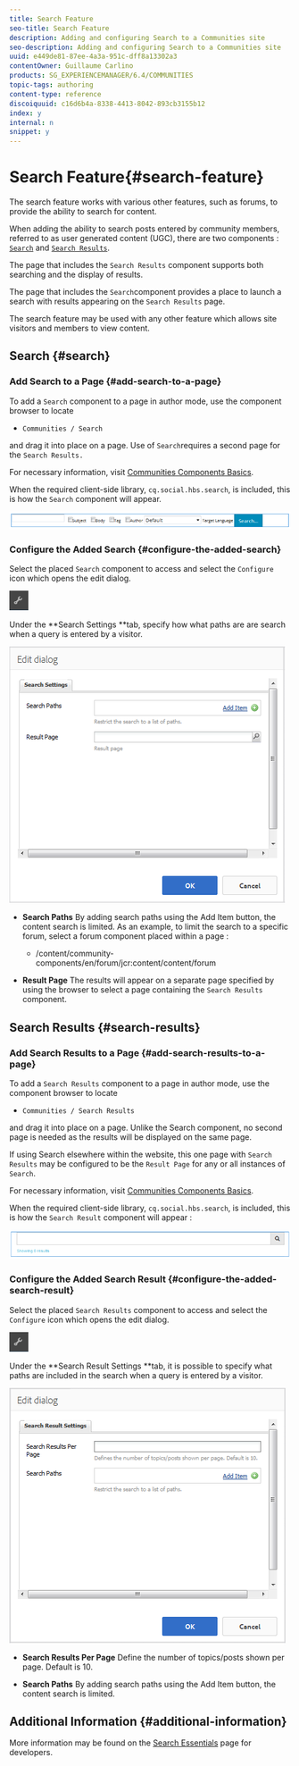 ```yaml
---
title: Search Feature
seo-title: Search Feature
description: Adding and configuring Search to a Communities site
seo-description: Adding and configuring Search to a Communities site
uuid: e449de81-87ee-4a3a-951c-dff8a13302a3
contentOwner: Guillaume Carlino
products: SG_EXPERIENCEMANAGER/6.4/COMMUNITIES
topic-tags: authoring
content-type: reference
discoiquuid: c16d6b4a-8338-4413-8042-893cb3155b12
index: y
internal: n
snippet: y
---
```


# Search Feature{#search-feature}

The search feature works with various other features, such as forums, to provide the ability to search for content.

When adding the ability to search posts entered by community members, referred to as user generated content (UGC), there are two components : [ `Search`](#search) and [ `Search Results`](#searchresults).

The page that includes the `Search Results` component supports both searching and the display of results.

The page that includes the `Search`component provides a place to launch a search with results appearing on the `Search Results` page.

The search feature may be used with any other feature which allows site visitors and members to view content.

## Search {#search}

### Add Search to a Page {#add-search-to-a-page}

To add a `Search` component to a page in author mode, use the component browser to locate

* `Communities / Search`

and drag it into place on a page. Use of `Search`requires a second page for the `Search Results.`

For necessary information, visit [Communities Components Basics](../../communities/using/basics.md).

When the required client-side library, `cq.social.hbs.search`, is included, this is how the `Search` component will appear.

![](assets/chlimage_1-373.png)

### Configure the Added Search {#configure-the-added-search}

Select the placed `Search` component to access and select the `Configure` icon which opens the edit dialog.

![](assets/chlimage_1-374.png)

Under the **Search Settings **tab, specify how what paths are are search when a query is entered by a visitor.

![](assets/chlimage_1-375.png)

* **Search Paths** 
  By adding search paths using the Add Item button, the content search is limited. As an example, to limit the search to a specific forum, select a forum component placed within a page :

    * /content/community-components/en/forum/jcr:content/content/forum

* **Result Page** 
  The results will appear on a separate page specified by using the browser to select a page containing the `Search Results` component.

## Search Results {#search-results}

### Add Search Results to a Page {#add-search-results-to-a-page}

To add a `Search Results` component to a page in author mode, use the component browser to locate

* `Communities / Search Results`

and drag it into place on a page. Unlike the Search component, no second page is needed as the results will be displayed on the same page.

If using Search elsewhere within the website, this one page with `Search Results` may be configured to be the `Result Page` for any or all instances of `Search`.

For necessary information, visit [Communities Components Basics](../../communities/using/basics.md).

When the required client-side library, `cq.social.hbs.search`, is included, this is how the `Search Result` component will appear :

![](assets/chlimage_1-376.png)

### Configure the Added Search Result {#configure-the-added-search-result}

Select the placed `Search Results` component to access and select the `Configure` icon which opens the edit dialog.

![](assets/chlimage_1-377.png)

Under the **Search Result Settings **tab, it is possible to specify what paths are included in the search when a query is entered by a visitor.

![](assets/chlimage_1-378.png)

* **Search Results Per Page** 
  Define the number of topics/posts shown per page. Default is 10.

* **Search Paths** 
  By adding search paths using the Add Item button, the content search is limited.

## Additional Information {#additional-information}

More information may be found on the [Search Essentials](../../communities/using/search-implementation.md) page for developers.
